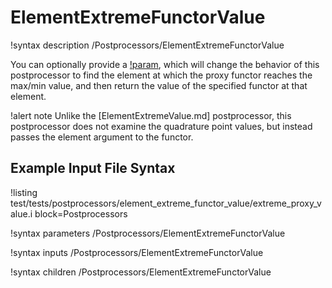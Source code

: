 # ElementExtremeFunctorValue

!syntax description /Postprocessors/ElementExtremeFunctorValue

You can optionally provide a [!param](/Postprocessors/ElementExtremeFunctorValue/proxy_functor),
which will change the behavior of this postprocessor to
find the element at which the proxy functor reaches the max/min value,
and then return the value of the specified functor at that element.

!alert note
Unlike the [ElementExtremeValue.md] postprocessor, this postprocessor does not examine the quadrature
point values, but instead passes the element argument to the functor.

## Example Input File Syntax

!listing test/tests/postprocessors/element_extreme_functor_value/extreme_proxy_value.i block=Postprocessors

!syntax parameters /Postprocessors/ElementExtremeFunctorValue

!syntax inputs /Postprocessors/ElementExtremeFunctorValue

!syntax children /Postprocessors/ElementExtremeFunctorValue
